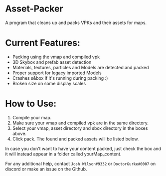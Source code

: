 # Asset-Packer

A program that cleans up and packs VPKs and their assets for maps.

# Current Features:

* Packing using the vmap and compiled vpk
* 3D Skybox and prefab asset detection
* Materials, textures, particles and Models are detected and packed
* Proper support for legacy imported Models
* Crashes s&box if it's running during packing :)
* Broken size on some display scales

# How to Use:

1. Compile your map.
2. Make sure your vmap and compiled vpk are in the same directory.
3. Select your vmap, asset directory and sbox directory in the boxes above.
4. Click pack. The found and packed assets will be listed below.

In case you don't want to have your content packed, just check the box and it will instead appear in a folder called yourMap_content.

For any additional help, contact `Josh Wilson#9332` or `DoctorGurke#0007` on discord or make an issue on the Github.
